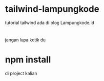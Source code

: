 # tailwind-lampungkode
tutorial tailwind ada di blog Lampungkode.id
#
jangan lupa ketik du 
# npm install
di project kalian
